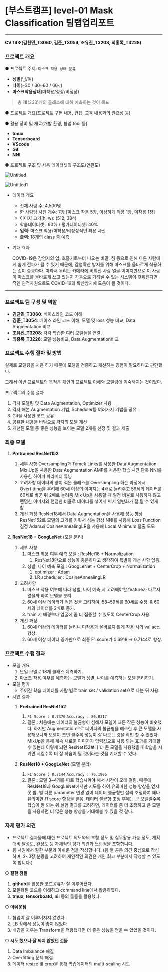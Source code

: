 # [부스트캠프] level-01 Mask Classification 팀랩업리포트

---

**CV 14조(김찬민_T3060, 김준_T3054, 조유진_T3208, 최홍록_T3228)**

### **프로젝트 개요**

● 프로젝트 주제: `마스크 착용 상태 분류` 

- **성별**(남/여)
- **나이**(~30 / 30~60 / 60~)
- **마스크착용상태**(미착용/정상/비정상)

> 총 **18**(2*3*3)개의 클래스에 대해 예측하는 것이 목표

● 프로젝트 개요(프로젝트 구현 내용, 컨셉, 교육 내용과의 관련성 등)

● 활용 장비 및 재료(개발 환경, 협업 tool 등)

- **tmux**
- **Tensorboard**
- **VScode**
- **Git**
- **NNI**

● 프로젝트 구조 및 사용 데이터셋의 구조도(연관도)

![Untitled](imgs/Untitled.png)

![Untitled1](imgs/Untitled1.png)

- 데이터 개요
    - 전체 사람 수: 4,500명
    - 한 사람당 사진 개수: 7장 [마스크 착용 5장, 이상하게 착용 1장, 미착용 1장]
    - 이미지 크기(h, w): (512, 384)
    - 학습데이터셋 : 60% / 평가데이터셋: 40%
    - **입력**: 마스크 착용/미착용/비정상적인 착용 사진
    - **출력**: 18개의 class 중 예측
    
- 기대 효과
    
    COVID-19은 감염자의 입, 호흡기로부터 나오는 비말, 침 등으로 인해 다른 사람에게 쉽게 전파가 될 수 있기 때문에, 감염확산 방지를 위해 마스크를 올바르게 착용하는 것이 중요하다. 따라서 우리는 카메라에 비춰진 사람 얼굴 이미지만으로 이 사람이 마스크를 올바르게 쓰고 있는지 자동으로 가려낼 수 있는 시스템이 갖춰진다면 적인 인적자원으로도 COVID-19의 확산방지에 도움이 될 것이다. 
    

---

### **프로젝트 팀 구성 및 역할**

- **김찬민_T3060**: 베이스라인 코드 이해
- **김준_T3054**: 베이스 라인 코드 이해, 모델 및 loss 성능 비교, Data Augmentation 비교
- **조유진_T3208**: 각각 학습한 여러 모델들을 연결.
- **최홍록_T3228**: 모델 성능비교, Data Augmentation비교

### 프로젝트 수행 절차 및 방법

실제로 모델링을 처음 하기 때문에 모델을 검증하고 개선하는 경험이 필요하다고 판단했다.

그래서 이번 프로젝트의 목적은 개인의 프로젝트 이해와 모델링에 익숙해지는 것이었다.

프로젝트의 수행 절차

1. 각자 모델링 및 Data Augmentation, Optimizer 사용
2. 각자 해본 Augmentation 기법, Scheduler등 여러가지 기법들 공유
3. Git을 사용한 코드 공유
4. 공유한 내용들 바탕으로 각자의 모델 개선
5. 개선된 모델 중 좋은 성능을 보이는 모델 2개를 선정 및 결과 제출

### 최종 모델

1. **Pretrained ResNet152**
    1. 세부 사항
    Oversampling과 Tomek Links를 사용한 Data Augmentation
    Mix Up을 사용한 Data Augmentation
    AMP를 사용한 학습 시간 단축
    NNI를 사용한 하이퍼 파라미터 튜닝
    2. 고려사항
    데이터의 양이 적은 클래스를 Oversampling 하는 과정에서 Overfitting을 우려해 60세 이상의 이미지는 4배로 늘려주고 59세의 데이터를 60세로 바꾼 뒤 2배로 늘려줌
    Mix Up을 사용할 때 일정 비율로 사용하지 않고 랜덤한 이미지와 랜덤한 비율로 데이터를 섞어서 써서 일반화가 잘 될 수 있게 함
    3. 개선 과정
    ResNet18에서 Data Augmentation을 사용해 성능 향상
    ResNet152로 모델의 크기를 키워서 성능 향상
    NNI를 사용해 Loss Function 결정
    Adam과 CosineAnnealingLR을 사용해 Local Minimum 탈출 도모

1. **ResNet18 + GoogLeNet** (모델 분리)
    1. 세부 사항
        1. 마스크 착용 여부 예측 모델 : ResNet18 + Normalization
            1. ResNet18만으로 성능이 충분하다고 생각하여 특별히 개선 사항 없음.
        2. 성별, 나이 예측 모델 : GoogLeNet + CenterCrop + Normalization
            1. optimizer : Adam
            2. LR scheduler : CosineAnnealingLR
    2. 고려사항
        1. 마스크 착용 여부에 따라 성별, 나이 예측 시 고려해야할 feature가 다르지 않을까 하여 모델을 분리.
        2. 60세 이상 데이터가 적은 것을 고려하여, 58~59세를 60세로 수정. & 60세의 데이터를 2배로 증가.
        3. train 시 배경보다 얼굴에 좀 더 집중할 수 있도록 CenterCrop 사용. 
    3. 개선 과정
        1. 60세 이상의 데이터를 늘리니 미착용과 올바르지 않게 착용 시의 val acc. 향상.
        2. 60세 이상 데이터 증가만으로 최종 F1 score가 0.6918 → 0.7144로 향상.

### 프로젝트 수행 결과

- 모델 개요
    1. 단일 모델로 18개 클래스 예측하기.
    2. 마스크 착용 여부를 예측하는 모델과 성별, 나이를 예측하는 모델 분리하기.
- 모델 평가
    - 주어진 학습 데이터를 사람 별로 train set / validation set으로 나눈 뒤 사용.
- 시연 결과
    1. **Pretrained ResNet152**
        1. `F1 Score : 0.7370`    `Accuracy : 80.0317`
        2. 결론 : 처음에는 데이터의 불균형이 심해서 모델이 크든 작든 성능이 비슷했다.
        하지만 Augmentation으로 데이터의 불균형을 해소한 후 큰 모델을 사용해보니까 모델이 크면 클수록 성능이 잘 나오는 것을 확인 할 수 있었다.
        MixUp을 통해 계속 새로운 이미지가 입력값으로 사용 되는 효과를 기대할 수 있는데 이렇게 되면 ResNet152보다 더 큰 모델을 사용했을때 학습을 시키면 시킬수록 더 잘 학습이 될 것이라는 것을 기대할 수 있다.
    
     
    
    1. **ResNet18 + GoogLeNet** (모델 분리)
        1. `F1 Score : 0.7144`    `Accuracy : 76.1905`
        2. 결론 : 모델 3~4개를 따로 학습시켜야 해서 시간이 오래 걸림. 때문에 ResNet18과 GoogLeNet에서만 시도를 하여 유의미한 성능 향상을 얻지 못 함.
        별 다른 parameter 변경 없이 데이터 불균형만 살짝 조정하여 꽤나 유의미한 f1 score 향상을 얻음.
        데이터 불균형 조정 후에는 큰 모델일수록 학습이 잘 되는 위 실험 결과를 고려하면, 데이터를 좀 더 조정하고 큰 모델을 사용하면 더 많은 성능 향상을 기대해볼 수 있을 것 같다.

### 자체 평가 의견

- 프로젝트 결과물에 대한 프로젝트 의도와의 부합 정도 및 실무활용 가능 정도, 계획 대비
달성도, 완성도 등 자체적인 평가 의견과 느낀점을 포함합니다.
- 팀 차원에서 잘한 부분과 아쉬운 점을 작성합니다. (팀 별 공통 의견 중심으로 작성하며,
2~3장 분량을 고려하여 개인적인 의견은 개인 회고 부분에서 작성할 수 있도록 합니다.)

○ **잘한 점들**

1. **github**을 활용한 코드공유가 잘 이루어졌다.
2. 모듈화된 코드를 이해하고 command line에서 활용하였다.
3. **tmux**, **tensorboatd**, **nii** 등의 툴들을 활용했다.

○ **아쉬운점**

1. 협업이 잘 이루어지지 않았다.
2. LB 상에서 성능이 좋지 않았다
3. 배경을 지우는 Transform을 적용했다면 더 좋은 성능을 얻을 수 있었을 것이다.

○ **시도 했으나 잘 되지 않았던 것들**

1. Data Imbalance 해결
2. Overfitting 문제 해결
3. 데이터 resize 및 crop을 통해 학습데이터의 multi-scaling 시도
